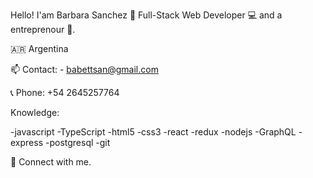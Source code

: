 Hello! I'am Barbara Sanchez 👋
Full-Stack Web Developer 💻 and a entreprenour 🚀.

🇦🇷 Argentina

📫 Contact: - babettsan@gmail.com

📞 Phone: +54 2645257764

Knowledge:

-javascript 
-TypeScript 
-html5 
-css3 
-react 
-redux 
-nodejs 
-GraphQL 
-express 
-postgresql 
-git

 

🤝   Connect with me.
 
